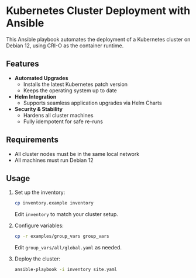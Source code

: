 # Kubernetes Cluster Deployment with Ansible  

This Ansible playbook automates the deployment of a Kubernetes cluster on Debian 12, using CRI-O as the container runtime.  

## Features  

- **Automated Upgrades**  
  - Installs the latest Kubernetes patch version  
  - Keeps the operating system up to date  
- **Helm Integration**  
  - Supports seamless application upgrades via Helm Charts  
- **Security & Stability**  
  - Hardens all cluster machines  
  - Fully idempotent for safe re-runs  

## Requirements  

- All cluster nodes must be in the same local network  
- All machines must run Debian 12  

## Usage  

1. Set up the inventory:  
    ```sh
    cp inventory.example inventory
    ```
    Edit `inventory` to match your cluster setup.

2. Configure variables:
    ```sh
    cp -r examples/group_vars group_vars
    ```
    Edit `group_vars/all/global.yaml` as needed.

3. Deploy the cluster:
    ```sh
    ansible-playbook -i inventory site.yaml
    ```
